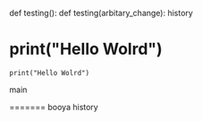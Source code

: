 
def testing():
def testing(arbitary_change):
history

 print("Hello Wolrd")
=======
	
	print("Hello Wolrd")
main

=======
booya
history
